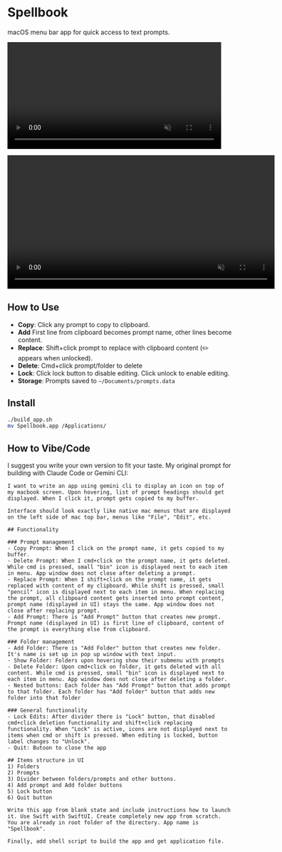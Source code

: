 # Spellbook

macOS menu bar app for quick access to text prompts.



<video src="https://github.com/user-attachments/assets/9a8ac178-bf33-4d31-92f5-c8b72aa515a8" controls width="480" autoplay muted loop></video>

<video width="600" autoplay muted loop>
  <source src="https://github.com/user-attachments/assets/9a8ac178-bf33-4d31-92f5-c8b72aa515a8" type="video/mp4">
  Your browser does not support the video tag.
</video>

## How to Use

- **Copy**: Click any prompt to copy to clipboard.
- **Add** First line from clipboard becomes prompt name, other lines become content.
- **Replace**: Shift+click prompt to replace with clipboard content (✏️ appears when unlocked).
- **Delete**: Cmd+click prompt/folder to delete
- **Lock**: Click lock button to disable editing. Click unlock to enable editing.
- **Storage**: Prompts saved to `~/Documents/prompts.data`

## Install

```bash
./build_app.sh
mv Spellbook.app /Applications/
```

## How to Vibe/Code

I suggest you write your own version to fit your taste.
My original prompt for building with Claude Code or Gemini CLI:

```
I want to write an app using gemini cli to display an icon on top of my macbook screen. Upon hovering, list of prompt headings should get displayed. When I click it, prompt gets copied to my buffer.

Interface should look exactly like native mac menus that are displayed on the left side of mac top bar, menus like "File", "Edit", etc.

## Functionality

### Prompt management
- Copy Prompt: When I click on the prompt name, it gets copied to my buffer.
- Delete Prompt: When I cmd+click on the prompt name, it gets deleted. While cmd is pressed, small "bin" icon is displayed next to each item in menu. App window does not close after deleting a prompt.
- Replace Prompt: When I shift+click on the prompt name, it gets replaced with content of my clipboard. While shift is pressed, small "pencil" icon is displayed next to each item in menu. When replacing the prompt, all clibpoard content gets inserted into prompt content, prompt name (displayed in UI) stays the same. App window does not close after replacing prompt.
- Add Prompt: There is "Add Prompt" button that creates new prompt. Prompt name (displayed in UI) is first line of clipboard, content of the prompt is everything else from clipboard.

### Folder management
- Add Folder: There is "Add Folder" button that creates new folder. It's name is set up in pop up window with text input.
- Show Folder: Folders upon hovering show their submenu with prompts
- Delete Folder: Upon cmd+click on folder, it gets deleted with all content. While cmd is pressed, small "bin" icon is displayed next to each item in menu. App window does not close after deleting a folder.
- Nested buttons: Each folder has "Add Prompt" button that adds prompt to that folder. Each folder has "Add folder" button that adds new folder into that folder

### General functionality
- Lock Edits: After divider there is "Lock" button, that disabled cmd+click deletion functionality and shift+click replacing functionality. When "Lock" is active, icons are not displayed next to items when cmd or shift is pressed. When editing is locked, button label changes to "Unlock".
- Quit: Butoon to close the app

## Items structure in UI
1) Folders
2) Prompts
3) Divider between folders/prompts and other buttons.
4) Add prompt and Add folder buttons
5) Lock button
6) Quit button

Write this app from blank state and include instructions how to launch it. Use Swift with SwiftUI. Create completely new app from scratch. You are already in root folder of the directory. App name is "Spellbook".

Finally, add shell script to build the app and get application file.
```
